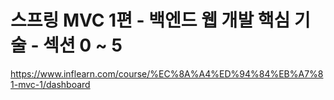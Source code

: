 # 스프링 MVC 1편 - 백엔드 웹 개발 핵심 기술 - 섹션 0 ~ 5

https://www.inflearn.com/course/%EC%8A%A4%ED%94%84%EB%A7%81-mvc-1/dashboard
